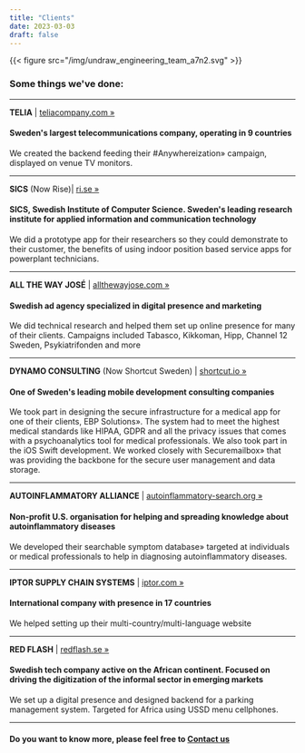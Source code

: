 ```yaml
---
title: "Clients"
date: 2023-03-03
draft: false
---
```


{{< figure src="/img/undraw_engineering_team_a7n2.svg" >}}


### Some things we've done:


---

**TELIA** | [teliacompany.com »](https://teliacompany.com) 

#### Sweden's largest telecommunications company, operating in 9 countries

We created the backend feeding their #Anywhereization» campaign, displayed on venue TV monitors.


---

**SICS** (Now Rise)| [ri.se »](https://www.ri.se/en)

#### SICS, Swedish Institute of Computer Science. Sweden's leading research institute for applied information and communication technology

We did a prototype app for their researchers so they could demonstrate to their customer, the benefits of using indoor position based service apps for powerplant technicians.


---

**ALL THE WAY JOSÉ** | [allthewayjose.com »](https://allthewayjose.com)

#### Swedish ad agency specialized in digital presence and marketing

We did technical research and helped them set up online presence for many of their clients. Campaigns included Tabasco, Kikkoman, Hipp, Channel 12 Sweden, Psykiatrifonden and more


---

**DYNAMO CONSULTING** (Now Shortcut Sweden) | [shortcut.io »](https://shortcut.io)

#### One of Sweden's leading mobile development consulting companies

We took part in designing the secure infrastructure for a medical app for one of their clients, EBP Solutions». The system had to meet the highest medical standards like HIPAA, GDPR and all the privacy issues that comes with a psychoanalytics tool for medical professionals. We also took part in the iOS Swift development. We worked closely with Securemailbox» that was providing the backbone for the secure user management and data storage.

---

**AUTOINFLAMMATORY ALLIANCE** | [autoinflammatory-search.org »](https://www.autoinflammatory-search.org)  
#### Non-profit U.S. organisation for helping and spreading knowledge about autoinflammatory diseases

We developed their searchable symptom database» targeted at individuals or medical professionals to help in diagnosing autoinflammatory diseases.


---

**IPTOR SUPPLY CHAIN SYSTEMS** | [iptor.com »](https://iptor.com)  
#### International company with presence in 17 countries

We helped setting up their multi-country/multi-language website

---

**RED FLASH** | [redflash.se »](https://redflash.se)  
#### Swedish tech company active on the African continent. Focused on driving the digitization of the informal sector in emerging markets

We set up a digital presence and designed backend for a parking management system. Targeted for Africa using USSD menu cellphones.

---

#### Do you want to know more, please feel free to [Contact us](/contact)